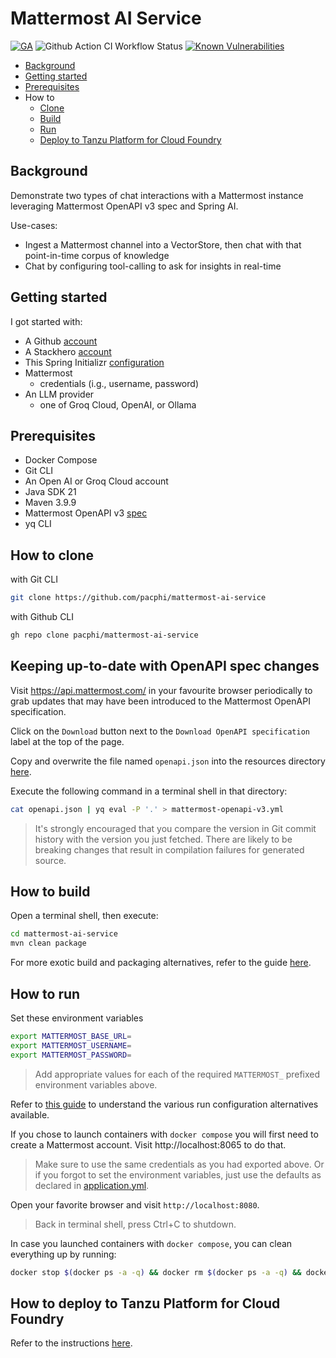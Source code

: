 # Mattermost AI Service

[![GA](https://img.shields.io/badge/Release-Alpha-darkred)](https://img.shields.io/badge/Release-Alpha-darkred) ![Github Action CI Workflow Status](https://github.com/pacphi/mattermost-ai-service/actions/workflows/ci.yml/badge.svg) [![Known Vulnerabilities](https://snyk.io/test/github/pacphi/mattermost-ai-service/badge.svg?style=plastic)](https://snyk.io/test/github/pacphi/mattermost-ai-service)

* [Background](#background)
* [Getting started](#getting-started)
* [Prerequisites](#prerequisites)
* How to
  * [Clone](#how-to-clone)
  * [Build](#how-to-build)
  * [Run](#how-to-run)
  * [Deploy to Tanzu Platform for Cloud Foundry](#how-to-deploy-to-tanzu-platform-for-cloud-foundry)

## Background

Demonstrate two types of chat interactions with a Mattermost instance leveraging Mattermost OpenAPI v3 spec and Spring AI.

Use-cases:

* Ingest a Mattermost channel into a VectorStore, then chat with that point-in-time corpus of knowledge
* Chat by configuring tool-calling to ask for insights in real-time

## Getting started

I got started with:

* A Github [account](https://github.com/signup)
* A Stackhero [account](https://stackhero.io)
* This Spring Initializr [configuration](https://start.spring.io/#!type=maven-project&language=java&platformVersion=3.4.1&packaging=jar&jvmVersion=21&groupId=me.pacphi&artifactId=mattermost-ai-service&name=Mattermost%20AI%20Service&description=Demonstrate%20two%20types%20of%20chat%20interactions%20with%20a%20Mattermost%20instance%20leveraging%20Mattermost%20OpenAPI%20v3%20spec%20and%20Spring%20AI&packageName=me.pacphi.mattermost&dependencies=spring-ai-openai,web,configuration-processor,devtools,docker-compose)
* Mattermost 
  * credentials (i.g., username, password)
* An LLM provider
  * one of Groq Cloud, OpenAI, or Ollama

## Prerequisites

* Docker Compose
* Git CLI
* An Open AI or Groq Cloud account
* Java SDK 21
* Maven 3.9.9
* Mattermost OpenAPI v3 [spec](https://api.mattermost.com/v3/static/mattermost-openapi-v3.yaml)
* yq CLI

## How to clone

with Git CLI

```bash
git clone https://github.com/pacphi/mattermost-ai-service
```

with Github CLI

```bash
gh repo clone pacphi/mattermost-ai-service
```

## Keeping up-to-date with OpenAPI spec changes

Visit https://api.mattermost.com/ in your favourite browser periodically to grab updates that may have been introduced to the Mattermost OpenAPI specification.

Click on the `Download` button next to the `Download OpenAPI specification` label at the top of the page.

Copy and overwrite the file named `openapi.json` into the resources directory [here](src/main/resrouces/openapi).

Execute the following command in a terminal shell in that directory:

```bash
cat openapi.json | yq eval -P '.' > mattermost-openapi-v3.yml
```

> It's strongly encouraged that you compare the version in Git commit history with the version you just fetched.  There are likely to be breaking changes that result in compilation failures for generated source.

## How to build

Open a terminal shell, then execute:

```bash
cd mattermost-ai-service
mvn clean package
```

For more exotic build and packaging alternatives, refer to the guide [here](docs/BUILD.md).

## How to run

Set these environment variables

```bash
export MATTERMOST_BASE_URL=
export MATTERMOST_USERNAME=
export MATTERMOST_PASSWORD=
```

> Add appropriate values for each of the required `MATTERMOST_` prefixed environment variables above.

Refer to [this guide](docs/RUN.md) to understand the various run configuration alternatives available.

If you chose to launch containers with `docker compose` you will first need to create a Mattermost account.  Visit http://localhost:8065 to do that.

> Make sure to use the same credentials as you had exported above.  Or if you forgot to set the environment variables, just use the defaults as declared in [application.yml](src/main/resources/application.yml).

Open your favorite browser and visit `http://localhost:8080`.

> Back in terminal shell, press Ctrl+C to shutdown.

In case you launched containers with `docker compose`, you can clean everything up by running:

```bash
docker stop $(docker ps -a -q) && docker rm $(docker ps -a -q) && docker volume rm $(docker volume ls -q)
```

## How to deploy to Tanzu Platform for Cloud Foundry

Refer to the instructions [here](docs/TP4CF.md).
